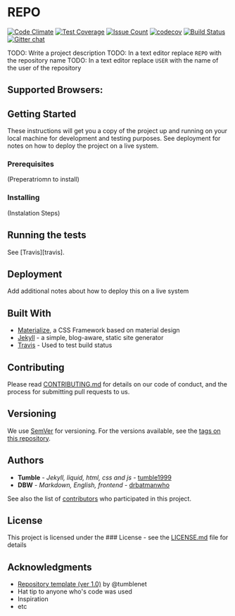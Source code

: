 # REPO
[![Code Climate](https://codeclimate.com/github/USER/REPO/badges/gpa.svg)](https://codeclimate.com/github/USER/REPO)
[![Test Coverage](https://codeclimate.com/github/USER/REPO/badges/coverage.svg)](https://codeclimate.com/github/USER/REPO/coverage)
[![Issue Count](https://codeclimate.com/github/USER/REPO/badges/issue_count.svg)](https://codeclimate.com/github/USER/REPO)
[![codecov](https://codecov.io/gh/USER/REPO/branch/master/graph/badge.svg)](https://codecov.io/gh/USER/REPO)
[![Build Status](https://travis-ci.org/USER/REPO.svg?branch=master)](https://travis-ci.org/USER/REPO)
[![Gitter chat](https://badges.gitter.im/USER/REPO.png)](https://gitter.im/USER/REPO)

TODO: Write a project description
TODO: In a text editor replace `REPO` with the repository name
TODO: In a text editor replace `USER` with the name of the user of the repository

## Supported Browsers:

## Getting Started
These instructions will get you a copy of the project up and running on your local machine for development and testing purposes. See deployment for notes on how to deploy the project on a live system.

### Prerequisites
(Preperatriomn to install)

### Installing
(Instalation Steps)

## Running the tests
See [Travis][travis].

## Deployment
Add additional notes about how to deploy this on a live system

## Built With
* [Materialize](http://materializecss.com/), a CSS Framework based on material design
* [Jekyll](http://jekyllrb.com/) -  a simple, blog-aware, static site generator
* [Travis](https://travis-ci.org) - Used to test build status

## Contributing
Please read [CONTRIBUTING.md](CONTRIBUTING.md) for details on our code of conduct, and the process for submitting pull requests to us.

## Versioning
We use [SemVer](http://semver.org/) for versioning. For the versions available, see the [tags on this repository](https://github.com/USER/REPO/tags).

## Authors
* **Tumble** - *Jekyll, liquid, html, css and js* - [tumble1999](https://github.com/tumble1999)
* **DBW** - *Markdown, English, frontend* - [drbatmanwho](https://github.com/drbatmanwho)

See also the list of [contributors](https://github.com/USER/REPO/contributors) who participated in this project.

## License
This project is licensed under the ### License - see the [LICENSE.md](LICENSE.md) file for details

## Acknowledgments
* [Repository template (ver 1.0)](http://github.com/tumblenet/repository-template) by @tumblenet
* Hat tip to anyone who's code was used
* Inspiration
* etc
